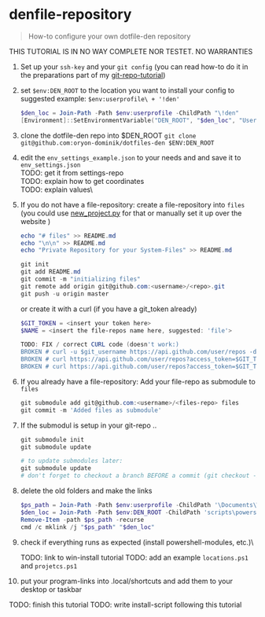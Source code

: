 # denfile-repository

> How-to configure your own dotfile-den repository

THIS TUTORIAL IS IN NO WAY COMPLETE NOR TESTET. NO WARRANTIES

1. Set up your `ssh-key` and your `git config` (you can read how-to do it in the preparations part of my [git-repo-tutorial](how-to_init_a_git_repo.md#markdown-header-preparations))

2. set `$env:DEN_ROOT` to the location you want to install your config to suggested example: `$env:userprofile\ + '!den'`

    ```powershell
    $den_loc = Join-Path -Path $env:userprofile -ChildPath "\!den"
    [Environment]::SetEnvironmentVariable("DEN_ROOT", "$den_loc", "User")
    ```

3. clone the dotfile-den repo into $DEN_ROOT `git clone git@github.com:oryon-dominik/dotfiles-den $ENV:DEN_ROOT`

4. edit the `env_settings_example.json` to your needs and and save it to `env_settings.json`\
    TODO: get it from settings-repo\
    TODO: explain how to get coordinates\
    TODO: explain values\

5. If you do not have a file-repository: create a file-repository into `files` (you could use [new_project.py](../scripts/python/new_project.py) for that or manually set it up over the website )

    ```powershell
    echo "# files" >> README.md
    echo "\n\n" >> README.md
    echo "Private Repository for your System-Files" >> README.md

    git init
    git add README.md
    git commit -m "initializing files"
    git remote add origin git@github.com:<username>/<repo>.git
    git push -u origin master
    ```

    or create it with a curl (if you have a git_token already)

    ```powershell
    $GIT_TOKEN = <insert your token here>
    $NAME = <insert the file-repos name here, suggested: 'file'>

    TODO: FIX / correct CURL code (doesn't work:)
    BROKEN # curl -u $git_username https://api.github.com/user/repos -d "{\"name\":\"$repo_name\"}"
    BROKEN # curl https://api.github.com/user/repos?access_token=$GIT_TOKEN -d "{\"name\":\"files\", \"private\": true}"
    BROKEN # curl https://api.github.com/user/repos?access_token=$GIT_TOKEN -d "`{`\"name`\": `\"$NAME`\", `\"private`\": true`}"
    ```

5. If you already have a file-repository: Add your file-repo as submodule to `files`

    ```powershell
    git submodule add git@github.com:<username>/<files-repo> files
    git commit -m 'Added files as submodule'
    ```

6. If the submodul is setup in your git-repo ..

    ```powershell
    git submodule init
    git submodule update

    # to update submodules later:
    git submodule update
    # don't forget to checkout a branch BEFORE a commit (git checkout -b added) inside the submodules or the header will get messed up!
    ```

7. delete the old folders and make the links

    ```powershell
    $ps_path = Join-Path -Path $env:userprofile -ChildPath '\Documents\WindowsPowerShell'
    $den_loc = Join-Path -Path $env:DEN_ROOT -ChildPath 'scripts\powershell'
    Remove-Item -path $ps_path -recurse
    cmd /c mklink /j "$ps_path" "$den_loc"
    ```

8. check if everything runs as expected (install powershell-modules, etc.)\

    TODO: link to win-install tutorial
    TODO: add an example `locations.ps1` and `projetcs.ps1`

9. put your program-links into .local/shortcuts and add them to your desktop or taskbar

TODO: finish this tutorial
TODO: write install-script following this tutorial
